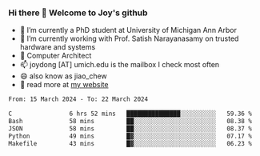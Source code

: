 ### Hi there 👋 Welcome to Joy's github

- 🔭 I’m currently a PhD student at University of Michigan Ann Arbor
- 🌱 I’m currently working with Prof. Satish Narayanasamy on trusted hardware and systems
- 👯 Computer Architect
- 📫 joydong [AT] umich.edu is the mailbox I check most often
- 😄 also know as jiao_chew
- 💬 read more at [my website](https://joydddd.github.io/)
<!--START_SECTION:waka-->

```txt
From: 15 March 2024 - To: 22 March 2024

C                6 hrs 52 mins   ███████████████░░░░░░░░░░   59.36 %
Bash             58 mins         ██░░░░░░░░░░░░░░░░░░░░░░░   08.38 %
JSON             58 mins         ██░░░░░░░░░░░░░░░░░░░░░░░   08.37 %
Python           49 mins         █▓░░░░░░░░░░░░░░░░░░░░░░░   07.17 %
Makefile         43 mins         █▓░░░░░░░░░░░░░░░░░░░░░░░   06.23 %
```

<!--END_SECTION:waka-->
